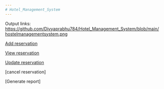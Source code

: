 ```yaml
---
# Hotel_Management_System
---
```

Output links:
https://github.com/Divyaprabhu784/Hotel_Management_System/blob/main/hostelmanagementsystem.png

[Add reservation](https://github.com/Divyaprabhu784/Hotel_Management_System/blob/main/addreservation.png)

[View reservation](https://github.com/Divyaprabhu784/Hotel_Management_System/blob/main/viewreservation.png)

[Update reservation](https://github.com/Divyaprabhu784/Hotel_Management_System/blob/main/update%20reservation.png)

[cancel reservation]

[Generate report]





